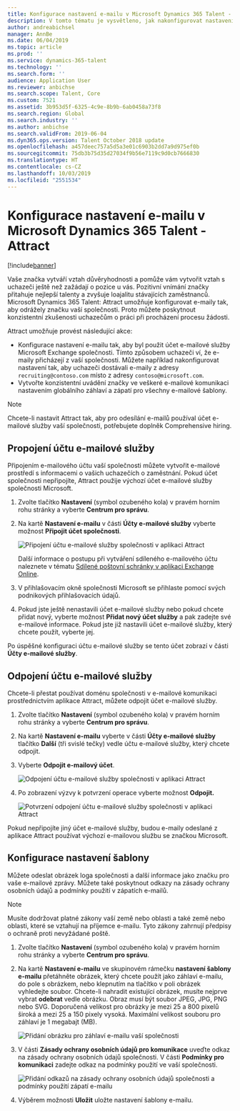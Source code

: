 ```yaml
---
title: Konfigurace nastavení e-mailu v Microsoft Dynamics 365 Talent - Attract
description: V tomto tématu je vysvětleno, jak nakonfigurovat nastavení e-mailu odeslaného v aplikaci Microsoft Dynamcis 365 Talent - Attract.
author: andreabichsel
manager: AnnBe
ms.date: 06/04/2019
ms.topic: article
ms.prod: ''
ms.service: dynamics-365-talent
ms.technology: ''
ms.search.form: ''
audience: Application User
ms.reviewer: anbichse
ms.search.scope: Talent, Core
ms.custom: 7521
ms.assetid: 3b953d5f-6325-4c9e-8b9b-6ab0458a73f8
ms.search.region: Global
ms.search.industry: ''
ms.author: anbichse
ms.search.validFrom: 2019-06-04
ms.dyn365.ops.version: Talent October 2018 update
ms.openlocfilehash: a457deec757a5d5a3e01c6903b2dd7a9d975ef0b
ms.sourcegitcommit: 75db3b75d35d27034f9b56e7119c9d0cb7666830
ms.translationtype: HT
ms.contentlocale: cs-CZ
ms.lasthandoff: 10/03/2019
ms.locfileid: "2551534"
---
```

# <a name="configure-email-settings-in-microsoft-dynamics-365-talent---attract"></a>Konfigurace nastavení e-mailu v Microsoft Dynamics 365 Talent - Attract

[!include[banner](../includes/banner.md)]

Vaše značka vytváří vztah důvěryhodnosti a pomůže vám vytvořit vztah s uchazeči ještě než zažádají o pozice u vás. Pozitivní vnímání značky přitahuje nejlepší talenty a zvyšuje loajalitu stávajících zaměstnanců. Microsoft Dynamics 365 Talent: Attract umožňuje konfigurovat e-maily tak, aby odrážely značku vaší společnosti. Proto můžete poskytnout konzistentní zkušenosti uchazečům o práci při procházení procesu žádosti.

Attract umožňuje provést následující akce:

- Konfigurace nastavení e-mailu tak, aby byl použit účet e-mailové služby Microsoft Exchange společnosti. Tímto způsobem uchazeči ví, že e-maily přicházejí z vaší společnosti. Můžete například nakonfigurovat nastavení tak, aby uchazeči dostávali e-maily z adresy `recruiting@contoso.com` místo z adresy `contoso@microsoft.com`.
- Vytvořte konzistentní uvádění značky ve veškeré e-mailové komunikaci nastavením globálního záhlaví a zápatí pro všechny e-mailové šablony. 

> [!NOTE]
> Chcete-li nastavit Attract tak, aby pro odesílání e-mailů používal účet e-mailové služby vaší společnosti, potřebujete doplněk Comprehensive hiring.

## <a name="connect-an-email-service-account"></a>Propojení účtu e-mailové služby

Připojením e-mailového účtu vaší společnosti můžete vytvořit e-mailové prostředí s informacemi o vašich uchazečích o zaměstnání. Pokud účet společnosti nepřipojíte, Attract použije výchozí účet e-mailové služby společnosti Microsoft.

1. Zvolte tlačítko **Nastavení** (symbol ozubeného kola) v pravém horním rohu stránky a vyberte **Centrum pro správu**.
2. Na kartě **Nastavení e-mailu** v části **Účty e-mailové služby** vyberte možnost **Připojit účet společnosti**.

    ![Připojení účtu e-mailové služby společnosti v aplikaci Attract](./media/attract-admin-email-service-accounts.png)

    Další informace o postupu při vytváření sdíleného e-mailového účtu naleznete v tématu [Sdílené poštovní schránky v aplikaci Exchange Online](https://docs.microsoft.com/exchange/collaboration-exo/shared-mailboxes).

3. V přihlašovacím okně společnosti Microsoft se přihlaste pomocí svých podnikových přihlašovacích údajů.
4. Pokud jste ještě nenastavili účet e-mailové služby nebo pokud chcete přidat nový, vyberte možnost **Přidat nový účet služby** a pak zadejte své e-mailové informace. Pokud jste již nastavili účet e-mailové služby, který chcete použít, vyberte jej.

Po úspěšné konfiguraci účtu e-mailové služby se tento účet zobrazí v části **Účty e-mailové služby**.

## <a name="disconnect-an-email-service-account"></a>Odpojení účtu e-mailové služby

Chcete-li přestat používat doménu společnosti v e-mailové komunikaci prostřednictvím aplikace Attract, můžete odpojit účet e-mailové služby.

1. Zvolte tlačítko **Nastavení** (symbol ozubeného kola) v pravém horním rohu stránky a vyberte **Centrum pro správu**.
2. Na kartě **Nastavení e-mailu** vyberte v části **Účty e-mailové služby** tlačítko **Další** (tři svislé tečky) vedle účtu e-mailové služby, který chcete odpojit.
3. Vyberte **Odpojit e-mailový účet**.

    ![Odpojení účtu e-mailové služby společnosti v aplikaci Attract](./media/attract-admin-disconnect-email-account.png)

4. Po zobrazení výzvy k potvrzení operace vyberte možnost **Odpojit.**

    ![Potvrzení odpojení účtu e-mailové služby společnosti v aplikaci Attract](./media/attract-admin-email-confirm-disconnect.png)

Pokud nepřipojíte jiný účet e-mailové služby, budou e-maily odeslané z aplikace Attract používat výchozí e-mailovou službu se značkou Microsoft.

## <a name="configure-email-template-settings"></a>Konfigurace nastavení šablony

Můžete odeslat obrázek loga společnosti a další informace jako značku pro vaše e-mailové zprávy. Můžete také poskytnout odkazy na zásady ochrany osobních údajů a podmínky použití v zápatích e-mailů.

> [!NOTE]
> Musíte dodržovat platné zákony vaší země nebo oblasti a také země nebo oblasti, které se vztahují na příjemce e-mailu. Tyto zákony zahrnují předpisy o ochraně proti nevyžádané poště.

1. Zvolte tlačítko **Nastavení** (symbol ozubeného kola) v pravém horním rohu stránky a vyberte **Centrum pro správu**.
2. Na kartě **Nastavení e-mailu** ve skupinovém rámečku **nastavení šablony e-mailu** přetáhněte obrázek, který chcete použít jako záhlaví e-mailu, do pole s obrázkem, nebo klepnutím na tlačítko v poli obrázek vyhledejte soubor. Chcete-li nahradit existující obrázek, musíte nejprve vybrat **odebrat** vedle obrázku. Obraz musí být soubor JPEG, JPG, PNG nebo SVG. Doporučená velikost pro obrázky je mezi 25 a 800 pixelů široká a mezi 25 a 150 pixely vysoká. Maximální velikost souboru pro záhlaví je 1 megabajt (MB).

    ![Přidání obrázku pro záhlaví e-mailu vaší společnosti](./media/attract-admin-email-header.png)

3. V části **Zásady ochrany osobních údajů pro komunikace** uveďte odkaz na zásady ochrany osobních údajů společnosti. V části **Podmínky pro komunikaci** zadejte odkaz na podmínky použití ve vaší společnosti.

    ![Přidání odkazů na zásady ochrany osobních údajů společnosti a podmínky použití zápatí e-mailu](./media/attract-admin-email-footer.png)

4. Výběrem možnosti **Uložit** uložte nastavení šablony e-mailu.
